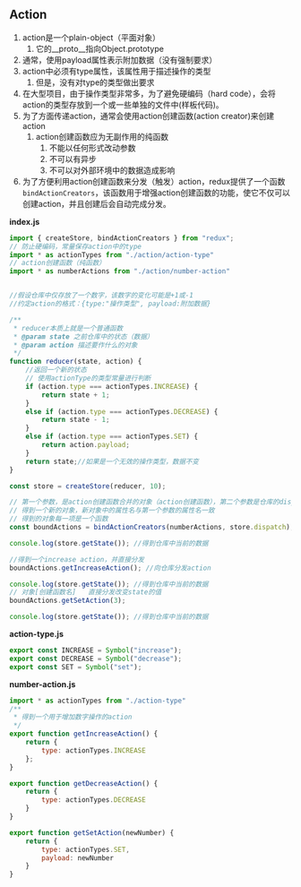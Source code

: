 ## Action

1. action是一个plain-object（平面对象）
   1. 它的__proto__指向Object.prototype
2. 通常，使用payload属性表示附加数据（没有强制要求）
3. action中必须有type属性，该属性用于描述操作的类型
   1. 但是，没有对type的类型做出要求
4. 在大型项目，由于操作类型非常多，为了避免硬编码（hard code），会将action的类型存放到一个或一些单独的文件中(样板代码)。
5. 为了方面传递action，通常会使用action创建函数(action creator)来创建action
   1. action创建函数应为无副作用的纯函数
      1. 不能以任何形式改动参数
      2. 不可以有异步
      3. 不可以对外部环境中的数据造成影响
6. 为了方便利用action创建函数来分发（触发）action，redux提供了一个函数```bindActionCreators```，该函数用于增强action创建函数的功能，使它不仅可以创建action，并且创建后会自动完成分发。

**index.js**
```jsx
import { createStore, bindActionCreators } from "redux";
// 防止硬编码，常量保存action中的type
import * as actionTypes from "./action/action-type"
// action创建函数（纯函数）
import * as numberActions from "./action/number-action"


//假设仓库中仅存放了一个数字，该数字的变化可能是+1或-1
//约定action的格式：{type:"操作类型", payload:附加数据}

/**
 * reducer本质上就是一个普通函数
 * @param state 之前仓库中的状态（数据）
 * @param action 描述要作什么的对象
 */
function reducer(state, action) {
    //返回一个新的状态
    // 使用actionType的类型常量进行判断
    if (action.type === actionTypes.INCREASE) {
        return state + 1;
    }
    else if (action.type === actionTypes.DECREASE) {
        return state - 1;
    }
    else if (action.type === actionTypes.SET) {
        return action.payload;
    }
    return state;//如果是一个无效的操作类型，数据不变
}

const store = createStore(reducer, 10);

// 第一个参数，是action创建函数合并的对象（action创建函数），第二个参数是仓库的dispatch函数（store.dispatch）
// 得到一个新的对象，新对象中的属性名与第一个参数的属性名一致
// 得到的对象每一项是一个函数
const boundActions = bindActionCreators(numberActions, store.dispatch);

console.log(store.getState()); //得到仓库中当前的数据

//得到一个increase action，并直接分发
boundActions.getIncreaseAction(); //向仓库分发action

console.log(store.getState()); //得到仓库中当前的数据
// 对象[创建函数名]   直接分发改变state的值
boundActions.getSetAction(3);

console.log(store.getState()); //得到仓库中当前的数据
```

**action-type.js**
```js
export const INCREASE = Symbol("increase");
export const DECREASE = Symbol("decrease");
export const SET = Symbol("set");
```

**number-action.js**
```js
import * as actionTypes from "./action-type"
/**
 * 得到一个用于增加数字操作的action
 */
export function getIncreaseAction() {
    return {
        type: actionTypes.INCREASE
    };
}

export function getDecreaseAction() {
    return {
        type: actionTypes.DECREASE
    }
}

export function getSetAction(newNumber) {
    return {
        type: actionTypes.SET,
        payload: newNumber
    }
}
```